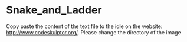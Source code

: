 # Snake_and_Ladder
Copy paste the content of the text file to the idle on the website: http://www.codeskulptor.org/. Please change the directory of the image
